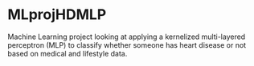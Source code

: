 # MLprojHDMLP
Machine Learning project looking at applying a kernelized multi-layered perceptron (MLP) to classify whether someone has heart disease or not based on medical and lifestyle data.
